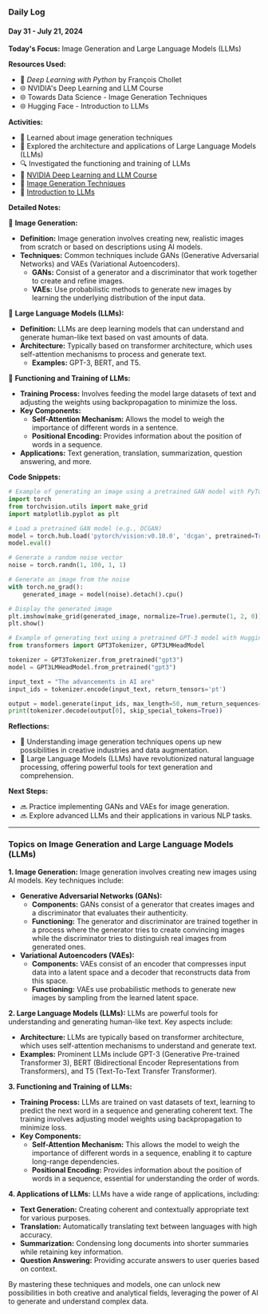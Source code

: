 ### Daily Log
#### Day 31 - July 21, 2024

**Today's Focus:** Image Generation and Large Language Models (LLMs)

**Resources Used:**
- 📖 *Deep Learning with Python* by François Chollet
- 🌐 NVIDIA's Deep Learning and LLM Course
- 🌐 Towards Data Science - Image Generation Techniques
- 🌐 Hugging Face - Introduction to LLMs

**Activities:**
- 📝 Learned about image generation techniques
- 📌 Explored the architecture and applications of Large Language Models (LLMs)
- 🔍 Investigated the functioning and training of LLMs
- 🔗 [NVIDIA Deep Learning and LLM Course](https://www.nvidia.com)
- 🔗 [Image Generation Techniques](https://towardsdatascience.com)
- 🔗 [Introduction to LLMs](https://huggingface.co)

**Detailed Notes:**

📝 **Image Generation:**
- **Definition:** Image generation involves creating new, realistic images from scratch or based on descriptions using AI models.
- **Techniques:** Common techniques include GANs (Generative Adversarial Networks) and VAEs (Variational Autoencoders).
  - **GANs:** Consist of a generator and a discriminator that work together to create and refine images.
  - **VAEs:** Use probabilistic methods to generate new images by learning the underlying distribution of the input data.

📝 **Large Language Models (LLMs):**
- **Definition:** LLMs are deep learning models that can understand and generate human-like text based on vast amounts of data.
- **Architecture:** Typically based on transformer architecture, which uses self-attention mechanisms to process and generate text.
  - **Examples:** GPT-3, BERT, and T5.

📝 **Functioning and Training of LLMs:**
- **Training Process:** Involves feeding the model large datasets of text and adjusting the weights using backpropagation to minimize the loss.
- **Key Components:**
  - **Self-Attention Mechanism:** Allows the model to weigh the importance of different words in a sentence.
  - **Positional Encoding:** Provides information about the position of words in a sequence.
- **Applications:** Text generation, translation, summarization, question answering, and more.

**Code Snippets:**
```python
# Example of generating an image using a pretrained GAN model with PyTorch
import torch
from torchvision.utils import make_grid
import matplotlib.pyplot as plt

# Load a pretrained GAN model (e.g., DCGAN)
model = torch.hub.load('pytorch/vision:v0.10.0', 'dcgan', pretrained=True)
model.eval()

# Generate a random noise vector
noise = torch.randn(1, 100, 1, 1)

# Generate an image from the noise
with torch.no_grad():
    generated_image = model(noise).detach().cpu()

# Display the generated image
plt.imshow(make_grid(generated_image, normalize=True).permute(1, 2, 0))
plt.show()
```

```python
# Example of generating text using a pretrained GPT-3 model with Hugging Face Transformers
from transformers import GPT3Tokenizer, GPT3LMHeadModel

tokenizer = GPT3Tokenizer.from_pretrained("gpt3")
model = GPT3LMHeadModel.from_pretrained("gpt3")

input_text = "The advancements in AI are"
input_ids = tokenizer.encode(input_text, return_tensors='pt')

output = model.generate(input_ids, max_length=50, num_return_sequences=1)
print(tokenizer.decode(output[0], skip_special_tokens=True))
```

**Reflections:**
- 🤔 Understanding image generation techniques opens up new possibilities in creative industries and data augmentation.
- 🚀 Large Language Models (LLMs) have revolutionized natural language processing, offering powerful tools for text generation and comprehension.

**Next Steps:**
- 🔜 Practice implementing GANs and VAEs for image generation.
- 🔜 Explore advanced LLMs and their applications in various NLP tasks.

---

### Topics on Image Generation and Large Language Models (LLMs)

**1. Image Generation:**
Image generation involves creating new images using AI models. Key techniques include:
- **Generative Adversarial Networks (GANs):**
  - **Components:** GANs consist of a generator that creates images and a discriminator that evaluates their authenticity.
  - **Functioning:** The generator and discriminator are trained together in a process where the generator tries to create convincing images while the discriminator tries to distinguish real images from generated ones.
- **Variational Autoencoders (VAEs):**
  - **Components:** VAEs consist of an encoder that compresses input data into a latent space and a decoder that reconstructs data from this space.
  - **Functioning:** VAEs use probabilistic methods to generate new images by sampling from the learned latent space.

**2. Large Language Models (LLMs):**
LLMs are powerful tools for understanding and generating human-like text. Key aspects include:
- **Architecture:** LLMs are typically based on transformer architecture, which uses self-attention mechanisms to understand and generate text.
- **Examples:** Prominent LLMs include GPT-3 (Generative Pre-trained Transformer 3), BERT (Bidirectional Encoder Representations from Transformers), and T5 (Text-To-Text Transfer Transformer).

**3. Functioning and Training of LLMs:**
- **Training Process:** LLMs are trained on vast datasets of text, learning to predict the next word in a sequence and generating coherent text. The training involves adjusting model weights using backpropagation to minimize loss.
- **Key Components:**
  - **Self-Attention Mechanism:** This allows the model to weigh the importance of different words in a sequence, enabling it to capture long-range dependencies.
  - **Positional Encoding:** Provides information about the position of words in a sequence, essential for understanding the order of words.

**4. Applications of LLMs:**
LLMs have a wide range of applications, including:
- **Text Generation:** Creating coherent and contextually appropriate text for various purposes.
- **Translation:** Automatically translating text between languages with high accuracy.
- **Summarization:** Condensing long documents into shorter summaries while retaining key information.
- **Question Answering:** Providing accurate answers to user queries based on context.

By mastering these techniques and models, one can unlock new possibilities in both creative and analytical fields, leveraging the power of AI to generate and understand complex data.